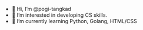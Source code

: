 - 👋 Hi, I’m @pogi-tangkad
- 👀 I’m interested in developing CS skills.
- 🌱 I’m currently learning Python, Golang, HTML/CSS

<!---
pogi-tangkad/pogi-tangkad is a ✨ special ✨ repository because its `README.md` (this file) appears on your GitHub profile.
You can click the Preview link to take a look at your changes.
--->
